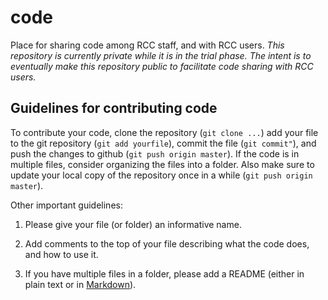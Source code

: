 # code

Place for sharing code among RCC staff, and with RCC users. *This
repository is currently private while it is in the trial phase. The
intent is to eventually make this repository public to facilitate code
sharing with RCC users.*

## Guidelines for contributing code

To contribute your code, clone the repository (`git clone ...`) add
your file to the git repository (`git add yourfile`), commit the file
(`git commit"`), and push the changes to github (`git push origin
master`). If the code is in multiple files, consider organizing the
files into a folder. Also make sure to update your local copy of the
repository once in a while (`git push origin master`).

Other important guidelines:

1. Please give your file (or folder) an informative name.

2. Add comments to the top of your file describing what the code does,
and how to use it.

3. If you have multiple files in a folder, please add a README (either
in plain text or in
[Markdown](http://daringfireball.net/projects/markdown/syntax)).

